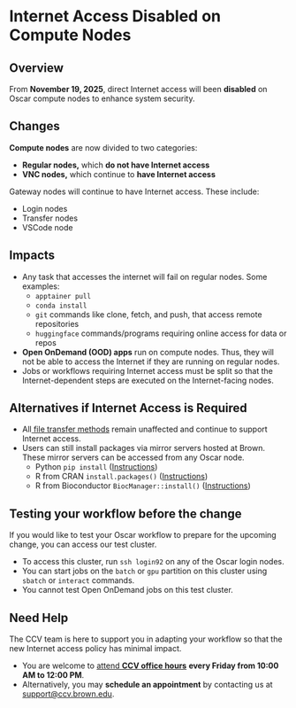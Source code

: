 # Internet Access Disabled on Compute Nodes

## Overview

From **November 19, 2025**, direct Internet access will been **disabled** on Oscar compute nodes to enhance system security.

## Changes

**Compute nodes** are now divided to two categories:

* **Regular nodes,** which **do not have Internet access**
* **VNC nodes,** which continue to **have Internet access**

Gateway nodes will continue to have Internet access. These include:

* Login nodes
* Transfer nodes
* VSCode node

## Impacts

* Any task that accesses the internet will fail on regular nodes. Some examples:
  * `apptainer pull`
  * `conda install`
  * `git` commands like clone, fetch, and push, that access remote repositories
  * `huggingface` commands/programs requiring online access for data or repos
* **Open OnDemand (OOD) apps** run on compute nodes. Thus, they will not be able to access the Internet if they are running on regular nodes.
* Jobs or workflows requiring Internet access must be split so that the Internet-dependent steps are executed on the Internet-facing nodes.

## Alternatives if Internet Access is Required

* All[ file transfer methods](../managing-files/filetransfer.md) remain unaffected and continue to support Internet access.
* Users can still install packages via mirror servers hosted at Brown. These mirror servers can be accessed from any Oscar node.
  * Python `pip install` ([Instructions](package-archive-mirrors/pypi-mirror.md))&#x20;
  * R from CRAN  `install.packages()` ([Instructions](package-archive-mirrors/cran-mirror.md))
  * R from Bioconductor `BiocManager::install()` ([Instructions](package-archive-mirrors/bioconductor-mirror.md))

## Testing your workflow before the change

If you would like to test your Oscar workflow to prepare for the upcoming change, you can access our test cluster.&#x20;

* To access this cluster, run `ssh login92` on any of the Oscar login nodes.
* You can start jobs on the  `batch` or `gpu` partition on this cluster using `sbatch` or `interact` commands.
* You cannot test Open OnDemand jobs on this test cluster.

## Need Help

The CCV team is here to support you in adapting your workflow so that the new Internet access policy has minimal impact.

* You are welcome to [attend **CCV office hours**](https://brown.zoom.us/j/93572022965) **every Friday from 10:00 AM to 12:00 PM**.
* Alternatively, you may **schedule an appointment** by contacting us at support@ccv.brown.edu.
